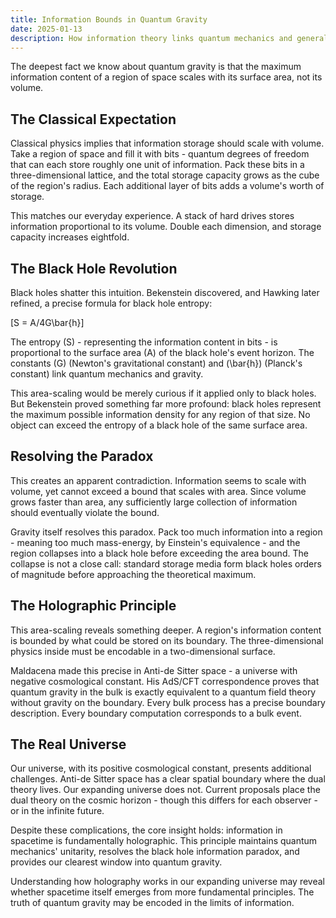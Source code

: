 ```yaml
---
title: Information Bounds in Quantum Gravity
date: 2025-01-13
description: How information theory links quantum mechanics and general relativity
---
```


The deepest fact we know about quantum gravity is that the maximum information content of a region of space scales with its surface area, not its volume.

## The Classical Expectation

Classical physics implies that information storage should scale with volume. Take a region of space and fill it with bits - quantum degrees of freedom that can each store roughly one unit of information. Pack these bits in a three-dimensional lattice, and the total storage capacity grows as the cube of the region's radius. Each additional layer of bits adds a volume's worth of storage.

This matches our everyday experience. A stack of hard drives stores information proportional to its volume. Double each dimension, and storage capacity increases eightfold.

## The Black Hole Revolution 

Black holes shatter this intuition. Bekenstein discovered, and Hawking later refined, a precise formula for black hole entropy:

\[S = A/4G\bar{h}\]

The entropy \(S\) - representing the information content in bits - is proportional to the surface area \(A\) of the black hole's event horizon. The constants \(G\) (Newton's gravitational constant) and \(\bar{h}\) (Planck's constant) link quantum mechanics and gravity.

This area-scaling would be merely curious if it applied only to black holes. But Bekenstein proved something far more profound: black holes represent the maximum possible information density for any region of that size. No object can exceed the entropy of a black hole of the same surface area.

## Resolving the Paradox

This creates an apparent contradiction. Information seems to scale with volume, yet cannot exceed a bound that scales with area. Since volume grows faster than area, any sufficiently large collection of information should eventually violate the bound.

Gravity itself resolves this paradox. Pack too much information into a region - meaning too much mass-energy, by Einstein's equivalence - and the region collapses into a black hole before exceeding the area bound. The collapse is not a close call: standard storage media form black holes orders of magnitude before approaching the theoretical maximum.

## The Holographic Principle

This area-scaling reveals something deeper. A region's information content is bounded by what could be stored on its boundary. The three-dimensional physics inside must be encodable in a two-dimensional surface.

Maldacena made this precise in Anti-de Sitter space - a universe with negative cosmological constant. His AdS/CFT correspondence proves that quantum gravity in the bulk is exactly equivalent to a quantum field theory without gravity on the boundary. Every bulk process has a precise boundary description. Every boundary computation corresponds to a bulk event.

## The Real Universe

Our universe, with its positive cosmological constant, presents additional challenges. Anti-de Sitter space has a clear spatial boundary where the dual theory lives. Our expanding universe does not. Current proposals place the dual theory on the cosmic horizon - though this differs for each observer - or in the infinite future.

Despite these complications, the core insight holds: information in spacetime is fundamentally holographic. This principle maintains quantum mechanics' unitarity, resolves the black hole information paradox, and provides our clearest window into quantum gravity.

Understanding how holography works in our expanding universe may reveal whether spacetime itself emerges from more fundamental principles. The truth of quantum gravity may be encoded in the limits of information.